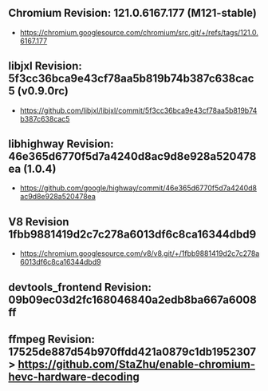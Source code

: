 
## Chromium Revision: 121.0.6167.177 (M121-stable)
 - https://chromium.googlesource.com/chromium/src.git/+/refs/tags/121.0.6167.177

## libjxl Revision: 5f3cc36bca9e43cf78aa5b819b74b387c638cac5 (v0.9.0rc)

 - https://github.com/libjxl/libjxl/commit/5f3cc36bca9e43cf78aa5b819b74b387c638cac5

## libhighway Revision: 46e365d6770f5d7a4240d8ac9d8e928a520478ea (1.0.4)

 - https://github.com/google/highway/commit/46e365d6770f5d7a4240d8ac9d8e928a520478ea

## V8 Revision 1fbb9881419d2c7c278a6013df6c8ca16344dbd9

 - https://chromium.googlesource.com/v8/v8.git/+/1fbb9881419d2c7c278a6013df6c8ca16344dbd9

## devtools_frontend Revision: 09b09ec03d2fc168046840a2edb8ba667a6008ff

## ffmpeg Revision: 17525de887d54b970ffdd421a0879c1db1952307 > https://github.com/StaZhu/enable-chromium-hevc-hardware-decoding
